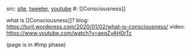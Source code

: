 src: [site](https://turil.wordpress.com), [tweeter](https://twitter.com/thewiseturtle), [youtube](https://www.youtube.com/@thewiseturtle) 
#: [[Consciousness]] 

what is [[Consciousness]]? 
blog: https://turil.wordpress.com/2020/01/02/what-is-consciousness/
video: https://www.youtube.com/watch?v=aeqZvAH0rTc

(page is in #tmp phase)